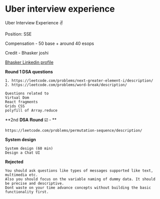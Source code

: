 

# Uber interview experience

Uber Interview Experience ✌️

Position: SSE

Compensation - 50 base + around 40 esops

Credit - Bhasker joshi 

[Bhasker Linkedin profile](https://www.linkedin.com/in/bhaskarj61) 



**Round 1 DSA questions**
```
1. https://leetcode.com/problems/next-greater-element-i/description/ 
2. https://leetcode.com/problems/word-break/description/ 

Questions related to 
Virtual Dom
React fragments
Grids CSS 
polyfill of Array.reduce
```

**2nd 𝐃𝐒𝐀 𝐑𝐨𝐮𝐧𝐝 ☑️ - **
```
https://leetcode.com/problems/permutation-sequence/description/
```

**System design**
```
System design (60 min) 
Design a Chat UI
```


**Rejected** 

```
You should ask questions like types of messages supported like text, multimedia etc. 
Also you should focus on the variable naming of dummy data. It should be precise and descriptive. 
Dont waste on your time advance concepts without building the basic functionality first.
```
